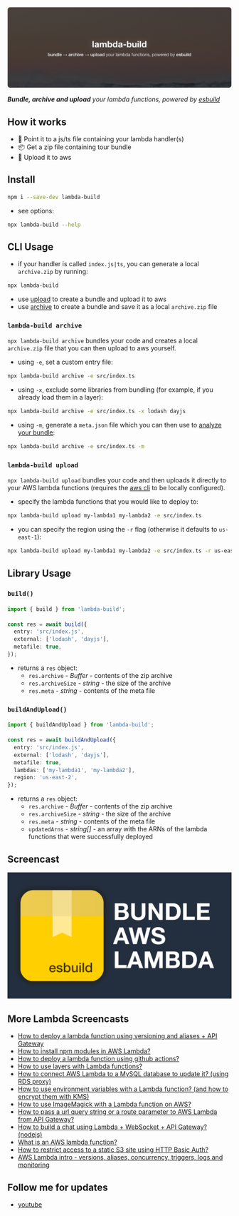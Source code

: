 ![lambda action](assets/cover.png)

<i><b>Bundle, archive and upload</b> your lambda functions, powered by <a href="https://esbuild.github.io/" href="_blank">esbuild</a></i>

## How it works

- 🎯 Point it to a js/ts file containing your lambda handler(s)
- 📦 Get a zip file containing tour bundle
- 🚀 Upload it to aws

## Install

```bash
npm i --save-dev lambda-build
```

- see options:

```bash
npx lambda-build --help
```

## CLI Usage

- if your handler is called `index.js|ts`, you can generate a local `archive.zip` by running:

```bash
npx lambda-build
```

- use [upload](https://github.com/AlexDisler/lambda-build#lambda-build-upload) to create a bundle and upload it to aws
- use [archive](https://github.com/AlexDisler/lambda-build#lambda-build-archive) to create a bundle and save it as a local `archive.zip` file

### `lambda-build archive`

`npx lambda-build archive` bundles your code and creates a local `archive.zip` file that you can then upload to aws yourself.

- using `-e`, set a custom entry file:
```bash
npx lambda-build archive -e src/index.ts
```

- using `-x`, exclude some libraries from bundling (for example, if you already load them in a layer):
```bash
npx lambda-build archive -e src/index.ts -x lodash dayjs
```

- using `-m`, generate a `meta.json` file which you can then use to [analyze your bundle](https://bundle-buddy.com/esbuild):
```bash
npx lambda-build archive -e src/index.ts -m
```

### `lambda-build upload`

`npx lambda-build upload` bundles your code and then uploads it directly to your AWS lambda functions (requires the [aws cli](https://docs.aws.amazon.com/cli/latest/userguide/cli-chap-configure.html) to be locally configured).

- specify the lambda functions that you would like to deploy to:
```bash
npx lambda-build upload my-lambda1 my-lambda2 -e src/index.ts
```

- you can specify the region using the `-r` flag (otherwise it defaults to `us-east-1`):
```bash
npx lambda-build upload my-lambda1 my-lambda2 -e src/index.ts -r us-east-2
```

## Library Usage

### `build()`

```ts
import { build } from 'lambda-build';

const res = await build({
  entry: 'src/index.js',
  external: ['lodash', 'dayjs'],
  metafile: true,
});
```
- returns a `res` object:
  - `res.archive` - *Buffer* - contents of the zip archive
  - `res.archiveSize` - *string* - the size of the archive
  - `res.meta` - *string* - contents of the meta file

### `buildAndUpload()`

```ts
import { buildAndUpload } from 'lambda-build';

const res = await buildAndUpload({
  entry: 'src/index.js',
  external: ['lodash', 'dayjs'],
  metafile: true,
  lambdas: ['my-lambda1', 'my-lambda2'],
  region: 'us-east-2',
});
```

- returns a `res` object:
  - `res.archive` - *Buffer* - contents of the zip archive
  - `res.archiveSize` - *string* - the size of the archive
  - `res.meta` - *string* - contents of the meta file
  - `updatedArns` - *string[]* - an array with the ARNs of the lambda functions that were successfully deployed

## Screencast

<a href="https://youtu.be/FmnFqjBk0to" target="_blank">
  <img height="30%" src="assets/lambda-build-screencast.png" alt="lambda-build screencast"/>
</a>

## More Lambda Screencasts

- [How to deploy a lambda function using versioning and aliases + API Gateway](https://youtu.be/OGMaE63YgEU)
- [How to install npm modules in AWS Lambda?](https://youtu.be/RnFowJ130pc)
- [How to deploy a lambda function using github actions?](https://youtu.be/UQiRhKgQ5X0)
- [How to use layers with Lambda functions?](https://youtu.be/i12H4cUFudU)
- [How to connect AWS Lambda to a MySQL database to update it? (using RDS proxy)](https://youtu.be/jOLgUjcTFEI)
- [How to use environment variables with a Lambda function? (and how to encrypt them with KMS)](https://youtu.be/J9QKS0NrH7I)
- [How to use ImageMagick with a Lambda function on AWS?](https://youtu.be/JdJo-_Y1ZIM)
- [How to pass a url query string or a route parameter to AWS Lambda from API Gateway?](https://youtu.be/V3i25clEvSE)
- [How to build a chat using Lambda + WebSocket + API Gateway? (nodejs)](https://youtu.be/BcWD-M2PJ-8)
- [What is an AWS lambda function?](https://youtu.be/okEvGTKpWl8)
- [How to restrict access to a static S3 site using HTTP Basic Auth?](https://youtu.be/gc3w_bMtcQE)
- [AWS Lambda intro - versions, aliases, concurrency, triggers, logs and monitoring](https://youtu.be/BFvF2oAnNpY)

## Follow me for updates

- [youtube](https://www.youtube.com/bitesizeacademy?sub_confirmation=1)
